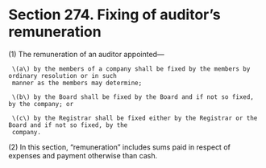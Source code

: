 # Section 274. Fixing of auditor’s remuneration

\(1\) The remuneration of an auditor appointed—

     \(a\) by the members of a company shall be fixed by the members by ordinary resolution or in such  
     manner as the members may determine;

     \(b\) by the Board shall be fixed by the Board and if not so fixed, by the company; or

     \(c\) by the Registrar shall be fixed either by the Registrar or the Board and if not so fixed, by the  
     company.

\(2\) In this section, “remuneration” includes sums paid in respect of expenses and payment otherwise than cash.

